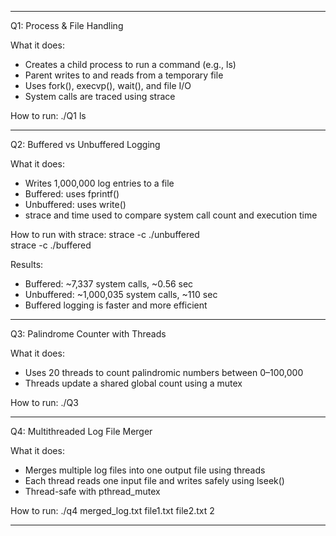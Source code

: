 

---

 Q1: Process & File Handling

What it does:
- Creates a child process to run a command (e.g., ls)
- Parent writes to and reads from a temporary file
- Uses fork(), execvp(), wait(), and file I/O
- System calls are traced using strace

How to run:
./Q1 ls

---

 Q2: Buffered vs Unbuffered Logging

What it does:
- Writes 1,000,000 log entries to a file
- Buffered: uses fprintf()
- Unbuffered: uses write()
- strace and time used to compare system call count and execution time

How to run with strace:
strace -c ./unbuffered  
strace -c ./buffered

Results:
- Buffered: ~7,337 system calls, ~0.56 sec
- Unbuffered: ~1,000,035 system calls, ~110 sec
- Buffered logging is faster and more efficient

---

 Q3: Palindrome Counter with Threads

What it does:
- Uses 20 threads to count palindromic numbers between 0–100,000
- Threads update a shared global count using a mutex

How to run:
./Q3

---

 Q4: Multithreaded Log File Merger

What it does:
- Merges multiple log files into one output file using threads
- Each thread reads one input file and writes safely using lseek()
- Thread-safe with pthread_mutex

How to run:
./q4 merged_log.txt file1.txt file2.txt 2

---
